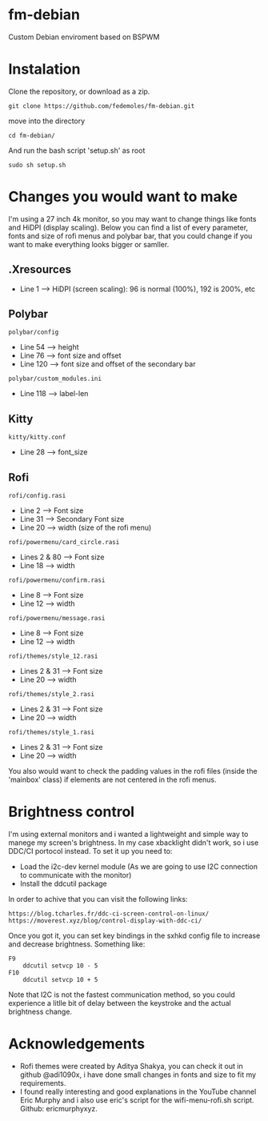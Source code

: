 # fm-debian
Custom Debian enviroment based on BSPWM

# Instalation

Clone the repository, or download as a zip.
```
git clone https://github.com/fedemoles/fm-debian.git
```
move into the directory

```
cd fm-debian/
```

And run the bash script 'setup.sh' as root

```
sudo sh setup.sh
```

# Changes you would want to make

I'm using a 27 inch 4k monitor, so you may want to change things like fonts and HiDPI (display scaling). Below you can find a list of every parameter, fonts and size of rofi menus and polybar bar, that you could change if you want to make everything looks bigger or samller.

## .Xresources
- Line 1 --> HiDPI (screen scaling): 96 is normal (100%), 192 is 200%, etc

## Polybar
```
polybar/config
```
- Line 54 --> height
- Line 76 --> font size and offset
- Line 120 --> font size and offset of the secondary bar

```
polybar/custom_modules.ini
```
- Line 118 --> label-len

## Kitty
```
kitty/kitty.conf
```
- Line 28 --> font_size

## Rofi
```
rofi/config.rasi
```
- Line 2 --> Font size
- Line 31 --> Secondary Font size
- Line 20 --> width (size of the rofi menu)

```
rofi/powermenu/card_circle.rasi
```
- Lines 2 & 80 --> Font size 
- Line 18 --> width

```
rofi/powermenu/confirm.rasi
```
- Line 8 --> Font size
- Line 12 --> width

```
rofi/powermenu/message.rasi
```
- Line 8 --> Font size
- Line 12 --> width

```
rofi/themes/style_12.rasi
```
- Lines 2 & 31 --> Font size
- Line 20 --> width

```
rofi/themes/style_2.rasi
```
- Lines 2 & 31 --> Font size
- Line 20 --> width

```
rofi/themes/style_1.rasi
```
- Lines 2 & 31 --> Font size
- Line 20 --> width

You also would want to check the padding values in the rofi files (inside the 'mainbox' class) if elements are not centered in the rofi menus.

# Brightness control
I'm using external monitors and i wanted a lightweight and simple way to manege my screen's brightness. In my case xbacklight didn't work, so i use DDC/CI portocol instead. To set it up you need to:
- Load the i2c-dev kernel module (As we are going to use I2C connection to communicate with the monitor)
- Install the ddcutil package

In order to achive that you can visit the following links:
```
https://blog.tcharles.fr/ddc-ci-screen-control-on-linux/
https://moverest.xyz/blog/control-display-with-ddc-ci/
```

Once you got it, you can set key bindings in the sxhkd config file to increase and decrease brightness. Something like:
```
F9
    ddcutil setvcp 10 - 5
F10
    ddcutil setvcp 10 + 5
```

Note that I2C is not the fastest communication method, so you could experience a litlle bit of delay between the keystroke and the actual brightness change.


# Acknowledgements
- Rofi themes were created by Aditya Shakya, you can check it out in github @adi1090x, i have done small changes in fonts and size to fit my requirements.
- I found really interesting and good explanations in the YouTube channel Eric Murphy and i also use eric's script for the wifi-menu-rofi.sh script. Github: ericmurphyxyz.

